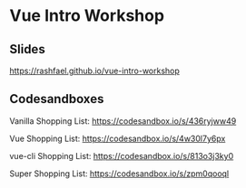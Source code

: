 # Vue Intro Workshop

## Slides

https://rashfael.github.io/vue-intro-workshop

## Codesandboxes

Vanilla Shopping List: https://codesandbox.io/s/436ryjww49

Vue Shopping List: https://codesandbox.io/s/4w30l7y6px

vue-cli Shopping List: https://codesandbox.io/s/813o3j3ky0

Super Shopping List: https://codesandbox.io/s/zpm0qooql
